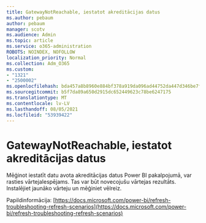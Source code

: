 ```yaml
---
title: GatewayNotReachable, iestatot akreditācijas datus
ms.author: pebaum
author: pebaum
manager: scotv
ms.audience: Admin
ms.topic: article
ms.service: o365-administration
ROBOTS: NOINDEX, NOFOLLOW
localization_priority: Normal
ms.collection: Adm_O365
ms.custom:
- "1321"
- "2500002"
ms.openlocfilehash: bda457a8b8960e884bf378a919da096ad44752da447d346be7f0b1c435a9dcb0
ms.sourcegitcommit: b5f7da89a650d2915dc652449623c78be6247175
ms.translationtype: MT
ms.contentlocale: lv-LV
ms.lasthandoff: 08/05/2021
ms.locfileid: "53939422"
---
```

# <a name="gatewaynotreachable-when-setting-credentials"></a>GatewayNotReachable, iestatot akreditācijas datus

Mēģinot iestatīt datu avota akreditācijas datus Power BI pakalpojumā, var rasties vārtejaIespējams. Tas var būt novecojušu vārtejas rezultāts. Instalējiet jaunāko vārteju un mēģiniet vēlreiz.

Papildinformācija: [https://docs.microsoft.com/power-bi/refresh-troubleshooting-refresh-scenarios](https://docs.microsoft.com/power-bi/refresh-troubleshooting-refresh-scenarios)
